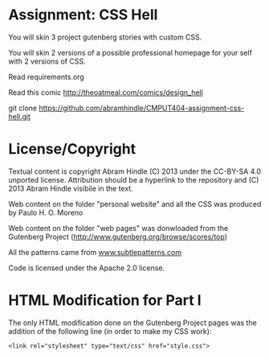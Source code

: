 Assignment: CSS Hell
====================

You will skin 3 project gutenberg stories with custom CSS.

You will skin 2 versions of a possible professional homepage for your
self with 2 versions of CSS.

Read requirements.org

Read this comic http://theoatmeal.com/comics/design_hell

git clone https://github.com/abramhindle/CMPUT404-assignment-css-hell.git

License/Copyright
=================

Textual content is copyright Abram Hindle (C) 2013 under the CC-BY-SA
4.0 unported license. Attribution should be a hyperlink to the
repository and (C) 2013 Abram Hindle visibile in the text.

Web content on the folder "personal website" and all the CSS was produced by Paulo H. O. Moreno

Web content on the folder "web pages" was donwloaded from the Gutenberg Project (http://www.gutenberg.org/browse/scores/top)

All the patterns came from www.subtlepatterns.com

Code is licensed under the Apache 2.0 license.


HTML Modification for Part I
============================

The only HTML modification done on the Gutenberg Project pages was the addition of the following line (in order to make my CSS work):

```<link rel="stylesheet" type="text/css" href="style.css">```






